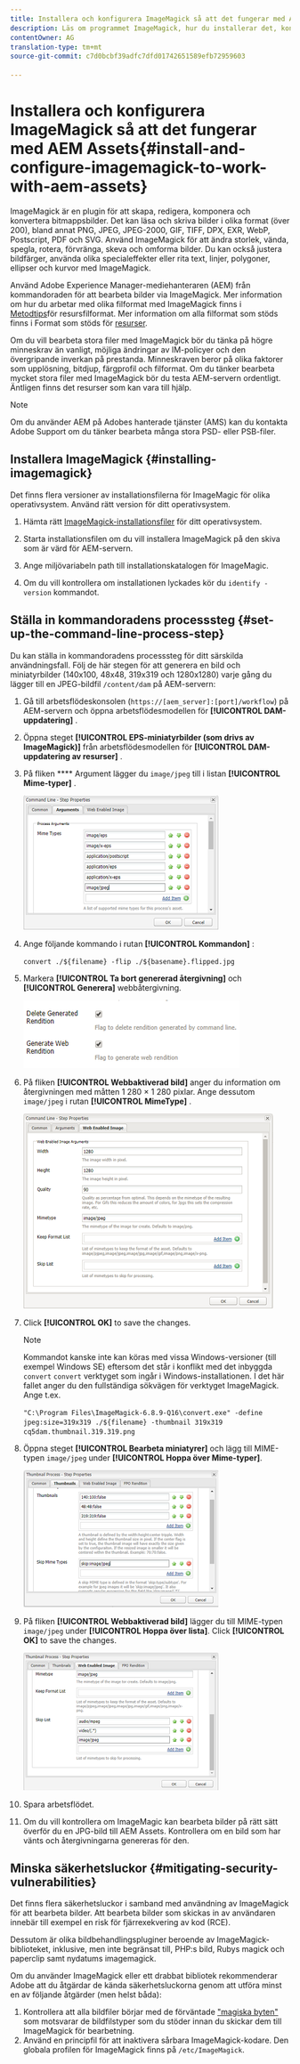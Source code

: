 ```yaml
---
title: Installera och konfigurera ImageMagick så att det fungerar med AEM Assets
description: Läs om programmet ImageMagick, hur du installerar det, konfigurerar kommandoradsprocessen och använder det för att redigera, skapa och generera miniatyrbilder från bilder.
contentOwner: AG
translation-type: tm+mt
source-git-commit: c7d0bcbf39adfc7dfd01742651589efb72959603

---
```



# Installera och konfigurera ImageMagick så att det fungerar med AEM Assets{#install-and-configure-imagemagick-to-work-with-aem-assets}

ImageMagick är en plugin för att skapa, redigera, komponera och konvertera bitmappsbilder. Det kan läsa och skriva bilder i olika format (över 200), bland annat PNG, JPEG, JPEG-2000, GIF, TIFF, DPX, EXR, WebP, Postscript, PDF och SVG. Använd ImageMagick för att ändra storlek, vända, spegla, rotera, förvränga, skeva och omforma bilder. Du kan också justera bildfärger, använda olika specialeffekter eller rita text, linjer, polygoner, ellipser och kurvor med ImageMagick.

Använd Adobe Experience Manager-mediehanteraren (AEM) från kommandoraden för att bearbeta bilder via ImageMagick. Mer information om hur du arbetar med olika filformat med ImageMagick finns i [Metodtips](/help/assets/assets-file-format-best-practices.md)för resursfilformat. Mer information om alla filformat som stöds finns i Format som stöds för [resurser](/help/assets/assets-formats.md).

Om du vill bearbeta stora filer med ImageMagick bör du tänka på högre minneskrav än vanligt, möjliga ändringar av IM-policyer och den övergripande inverkan på prestanda. Minneskraven beror på olika faktorer som upplösning, bitdjup, färgprofil och filformat. Om du tänker bearbeta mycket stora filer med ImageMagick bör du testa AEM-servern ordentligt. Äntligen finns det resurser som kan vara till hjälp.

>[!NOTE]
>
>Om du använder AEM på Adobes hanterade tjänster (AMS) kan du kontakta Adobe Support om du tänker bearbeta många stora PSD- eller PSB-filer.

## Installera ImageMagick {#installing-imagemagick}

Det finns flera versioner av installationsfilerna för ImageMagic för olika operativsystem. Använd rätt version för ditt operativsystem.

1. Hämta rätt [ImageMagick-installationsfiler](https://www.imagemagick.org/script/download.php) för ditt operativsystem.
1. Starta installationsfilen om du vill installera ImageMagick på den skiva som är värd för AEM-servern.

1. Ange miljövariabeln path till installationskatalogen för ImageMagic.
1. Om du vill kontrollera om installationen lyckades kör du `identify -version` kommandot.

## Ställa in kommandoradens processsteg {#set-up-the-command-line-process-step}

Du kan ställa in kommandoradens processsteg för ditt särskilda användningsfall. Följ de här stegen för att generera en bild och miniatyrbilder (140x100, 48x48, 319x319 och 1280x1280) varje gång du lägger till en JPEG-bildfil `/content/dam` på AEM-servern:

1. Gå till arbetsflödeskonsolen (`https://[aem_server]:[port]/workflow`) på AEM-servern och öppna arbetsflödesmodellen för **[!UICONTROL DAM-uppdatering]** .
1. Öppna steget **[!UICONTROL EPS-miniatyrbilder (som drivs av ImageMagick)]** från arbetsflödesmodellen för **[!UICONTROL DAM-uppdatering av resurser]** .
1. På fliken **** Argument lägger du `image/jpeg` till i listan **[!UICONTROL Mime-typer]** .

   ![mime_types_jpeg](assets/mime_types_jpeg.png)

1. Ange följande kommando i rutan **[!UICONTROL Kommandon]** :

   `convert ./${filename} -flip ./${basename}.flipped.jpg`

1. Markera **[!UICONTROL Ta bort genererad återgivning]** och **[!UICONTROL Generera]** webbåtergivning.

   ![select_flags](assets/select_flags.png)

1. På fliken **[!UICONTROL Webbaktiverad bild]** anger du information om återgivningen med måtten 1 280 × 1 280 pixlar. Ange dessutom `image/jpeg` i rutan **[!UICONTROL MimeType]** .

   ![web_enabled_image](assets/web_enabled_image.png)

1. Click **[!UICONTROL OK]** to save the changes.

   >[!NOTE]
   >
   >Kommandot kanske inte kan köras med vissa Windows-versioner (till exempel Windows SE) eftersom det står i konflikt med det inbyggda `convert` `convert` verktyget som ingår i Windows-installationen. I det här fallet anger du den fullständiga sökvägen för verktyget ImageMagick. Ange t.ex.
   >
   >
   >`"C:\Program Files\ImageMagick-6.8.9-Q16\convert.exe" -define jpeg:size=319x319 ./${filename} -thumbnail 319x319 cq5dam.thumbnail.319.319.png`

1. Öppna steget **[!UICONTROL Bearbeta miniatyrer]** och lägg till MIME-typen `image/jpeg` under **[!UICONTROL Hoppa över Mime-typer]**.

   ![skip_mime_types](assets/skip_mime_types.png)

1. På fliken **[!UICONTROL Webbaktiverad bild]** lägger du till MIME-typen `image/jpeg` under **[!UICONTROL Hoppa över lista]**. Click **[!UICONTROL OK]** to save the changes.

   ![web_enabled](assets/web_enabled.png)

1. Spara arbetsflödet.
1. Om du vill kontrollera om ImageMagic kan bearbeta bilder på rätt sätt överför du en JPG-bild till AEM Assets. Kontrollera om en bild som har vänts och återgivningarna genereras för den.

## Minska säkerhetsluckor {#mitigating-security-vulnerabilities}

Det finns flera säkerhetsluckor i samband med användning av ImageMagick för att bearbeta bilder. Att bearbeta bilder som skickas in av användaren innebär till exempel en risk för fjärrexekvering av kod (RCE).

Dessutom är olika bildbehandlingspluginer beroende av ImageMagick-biblioteket, inklusive, men inte begränsat till, PHP:s bild, Rubys magick och paperclip samt nydatums imagemagick.

Om du använder ImageMagick eller ett drabbat bibliotek rekommenderar Adobe att du åtgärdar de kända säkerhetsluckorna genom att utföra minst en av följande åtgärder (men helst båda):

1. Kontrollera att alla bildfiler börjar med de förväntade [&quot;magiska byten&quot;](https://en.wikipedia.org/wiki/List_of_file_signatures) som motsvarar de bildfilstyper som du stöder innan du skickar dem till ImageMagick för bearbetning.
1. Använd en principfil för att inaktivera sårbara ImageMagick-kodare. Den globala profilen för ImageMagick finns på `/etc/ImageMagick`.
